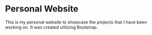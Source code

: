 # Personal Website

This is my personal website to showcase the projects that I have been working on. It was created utilizing Bootstrap. 
